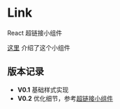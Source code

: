 # Link

React 超链接小组件

[这里](https://castamerego.com/docs/Snippets/Components/Link) 介绍了这个小组件

## 版本记录

- **V0.1** 基础样式实现
- **V0.2** 优化细节，参考[超链接小组件](https://castamerego.com/blog/Link)